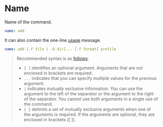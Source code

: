 # Name

Name of the command.

```yaml
name: add
```

It can also contain the one-line [usage](https://rsteube.github.io/carapace/carapace/action/usage.html) message.

```yaml
name: add [-F file | -D dir]... [-f format] profile
```

> Recommended syntax is as [follows](https://pkg.go.dev/github.com/spf13/cobra#Command):
> - `[ ]` identifies an optional argument. Arguments that are not enclosed in brackets are required.
> - `...` indicates that you can specify multiple values for the previous argument.
> - `|`   indicates mutually exclusive information. You can use the argument to the left of the separator or the argument to the right of the separator. You cannot use both arguments in a single use of the command.
> - `{ }` delimits a set of mutually exclusive arguments when one of the arguments is required. If the arguments are optional, they are enclosed in brackets ([ ]).
